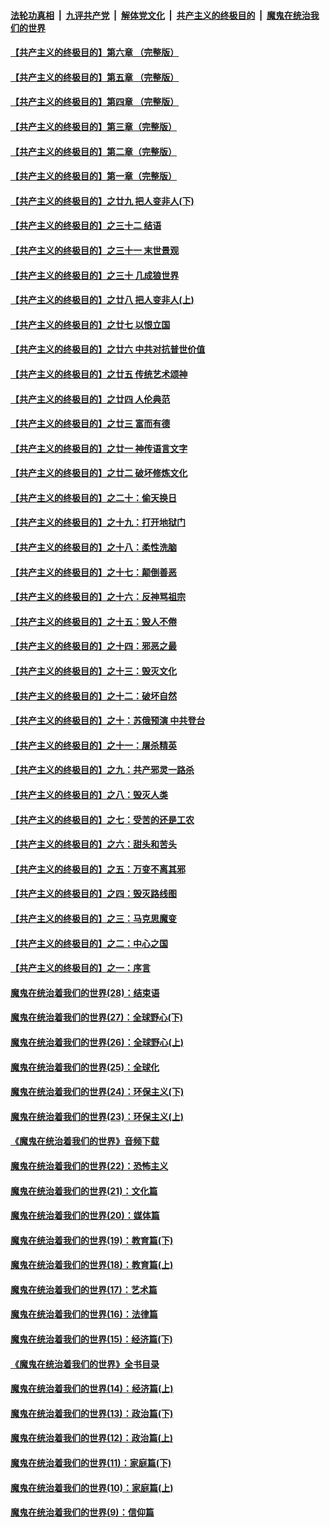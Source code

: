 

####  [法轮功真相](../../../../basic/blob/master/README.md?t=06130301) &nbsp;|&nbsp; [九评共产党](../../../../9ping.md/blob/master/README.md?t=06130301) &nbsp;|&nbsp; [解体党文化](../../../../jtdwh.md/blob/master/README.md?t=06130301)  &nbsp;|&nbsp; [共产主义的终极目的](../../../../gczydzjmd.md/blob/master/README.md?t=06130301) &nbsp;|&nbsp; [魔鬼在统治我们的世界](../../../../mgztzwmdsj.md/blob/master/README.md?t=06130301) 

#### [【共产主义的终极目的】第六章 （完整版）](../pages/nsc422/n11428913.md?t=06130301) 

#### [【共产主义的终极目的】第五章 （完整版）](../pages/nsc422/n11428912.md?t=06130301) 

#### [【共产主义的终极目的】第四章 （完整版）](../pages/nsc422/n11428907.md?t=06130301) 

#### [【共产主义的终极目的】第三章（完整版）](../pages/nsc422/n11428848.md?t=06130301) 

#### [【共产主义的终极目的】第二章（完整版）](../pages/nsc422/n11428831.md?t=06130301) 

#### [【共产主义的终极目的】第一章（完整版）](../pages/nsc422/n11417651.md?t=06130301) 

#### [【共产主义的终极目的】之廿九 把人变非人(下)](../pages/nsc422/n11344140.md?t=06130301) 

#### [【共产主义的终极目的】之三十二 结语](../pages/nsc422/n11360535.md?t=06130301) 

#### [【共产主义的终极目的】之三十一 末世景观](../pages/nsc422/n11351129.md?t=06130301) 

#### [【共产主义的终极目的】之三十 几成狼世界](../pages/nsc422/n11348280.md?t=06130301) 

#### [【共产主义的终极目的】之廿八 把人变非人(上)](../pages/nsc422/n11340492.md?t=06130301) 

#### [【共产主义的终极目的】之廿七 以恨立国](../pages/nsc422/n11336944.md?t=06130301) 

#### [【共产主义的终极目的】之廿六 中共对抗普世价值](../pages/nsc422/n11324785.md?t=06130301) 

#### [【共产主义的终极目的】之廿五 传统艺术颂神](../pages/nsc422/n11296396.md?t=06130301) 

#### [【共产主义的终极目的】之廿四 人伦典范](../pages/nsc422/n11296397.md?t=06130301) 

#### [【共产主义的终极目的】之廿三 富而有德](../pages/nsc422/n11283598.md?t=06130301) 

#### [【共产主义的终极目的】之廿一 神传语言文字](../pages/nsc422/n11263265.md?t=06130301) 

#### [【共产主义的终极目的】之廿二 破坏修炼文化](../pages/nsc422/n11245728.md?t=06130301) 

#### [【共产主义的终极目的】之二十：偷天换日](../pages/nsc422/n11238846.md?t=06130301) 

#### [【共产主义的终极目的】之十九：打开地狱门](../pages/nsc422/n11206376.md?t=06130301) 

#### [【共产主义的终极目的】之十八：柔性洗脑](../pages/nsc422/n11199994.md?t=06130301) 

#### [【共产主义的终极目的】之十七：颠倒善恶](../pages/nsc422/n11179782.md?t=06130301) 

#### [【共产主义的终极目的】之十六：反神骂祖宗](../pages/nsc422/n11166798.md?t=06130301) 

#### [【共产主义的终极目的】之十五：毁人不倦](../pages/nsc422/n11166792.md?t=06130301) 

#### [【共产主义的终极目的】之十四：邪恶之最](../pages/nsc422/n11150249.md?t=06130301) 

#### [【共产主义的终极目的】之十三：毁灭文化](../pages/nsc422/n11135227.md?t=06130301) 

#### [【共产主义的终极目的】之十二：破坏自然](../pages/nsc422/n11135214.md?t=06130301) 

#### [【共产主义的终极目的】之十：苏俄预演 中共登台](../pages/nsc422/n11118424.md?t=06130301) 

#### [【共产主义的终极目的】之十一：屠杀精英](../pages/nsc422/n11118442.md?t=06130301) 

#### [【共产主义的终极目的】之九：共产邪灵一路杀](../pages/nsc422/n11114139.md?t=06130301) 

#### [【共产主义的终极目的】之八：毁灭人类](../pages/nsc422/n11108503.md?t=06130301) 

#### [【共产主义的终极目的】之七：受苦的还是工农](../pages/nsc422/n11101809.md?t=06130301) 

#### [【共产主义的终极目的】之六：甜头和苦头](../pages/nsc422/n11096971.md?t=06130301) 

#### [【共产主义的终极目的】之五：万变不离其邪](../pages/nsc422/n11091285.md?t=06130301) 

#### [【共产主义的终极目的】之四：毁灭路线图](../pages/nsc422/n11086284.md?t=06130301) 

#### [【共产主义的终极目的】之三：马克思魔变](../pages/nsc422/n11061941.md?t=06130301) 

#### [【共产主义的终极目的】之二：中心之国](../pages/nsc422/n11047728.md?t=06130301) 

#### [【共产主义的终极目的】之一：序言](../pages/nsc422/n11086077.md?t=06130301) 

#### [魔鬼在统治着我们的世界(28)：结束语](../pages/nsc422/n10936246.md?t=06130301) 

#### [魔鬼在统治着我们的世界(27)：全球野心(下)](../pages/nsc422/n10928319.md?t=06130301) 

#### [魔鬼在统治着我们的世界(26)：全球野心(上)](../pages/nsc422/n10900318.md?t=06130301) 

#### [魔鬼在统治着我们的世界(25)：全球化](../pages/nsc422/n10788205.md?t=06130301) 

#### [魔鬼在统治着我们的世界(24)：环保主义(下)](../pages/nsc422/n10695307.md?t=06130301) 

#### [魔鬼在统治着我们的世界(23)：环保主义(上)](../pages/nsc422/n10688613.md?t=06130301) 

#### [《魔鬼在统治着我们的世界》音频下载](../pages/nsc422/n10635553.md?t=06130301) 

#### [魔鬼在统治着我们的世界(22)：恐怖主义](../pages/nsc422/n10614727.md?t=06130301) 

#### [魔鬼在统治着我们的世界(21)：文化篇](../pages/nsc422/n10597706.md?t=06130301) 

#### [魔鬼在统治着我们的世界(20)：媒体篇](../pages/nsc422/n10586579.md?t=06130301) 

#### [魔鬼在统治着我们的世界(19)：教育篇(下)](../pages/nsc422/n10564808.md?t=06130301) 

#### [魔鬼在统治着我们的世界(18)：教育篇(上)](../pages/nsc422/n10526970.md?t=06130301) 

#### [魔鬼在统治着我们的世界(17)：艺术篇](../pages/nsc422/n10499093.md?t=06130301) 

#### [魔鬼在统治着我们的世界(16)：法律篇](../pages/nsc422/n10485969.md?t=06130301) 

#### [魔鬼在统治着我们的世界(15)：经济篇(下)](../pages/nsc422/n10469975.md?t=06130301) 

#### [《魔鬼在统治着我们的世界》全书目录](../pages/nsc422/n10464261.md?t=06130301) 

#### [魔鬼在统治着我们的世界(14)：经济篇(上)](../pages/nsc422/n10457370.md?t=06130301) 

#### [魔鬼在统治着我们的世界(13)：政治篇(下)](../pages/nsc422/n10448270.md?t=06130301) 

#### [魔鬼在统治着我们的世界(12)：政治篇(上)](../pages/nsc422/n10444576.md?t=06130301) 

#### [魔鬼在统治着我们的世界(11)：家庭篇(下)](../pages/nsc422/n10440961.md?t=06130301) 

#### [魔鬼在统治着我们的世界(10)：家庭篇(上)](../pages/nsc422/n10435448.md?t=06130301) 

#### [魔鬼在统治着我们的世界(9)：信仰篇](../pages/nsc422/n10432159.md?t=06130301) 

